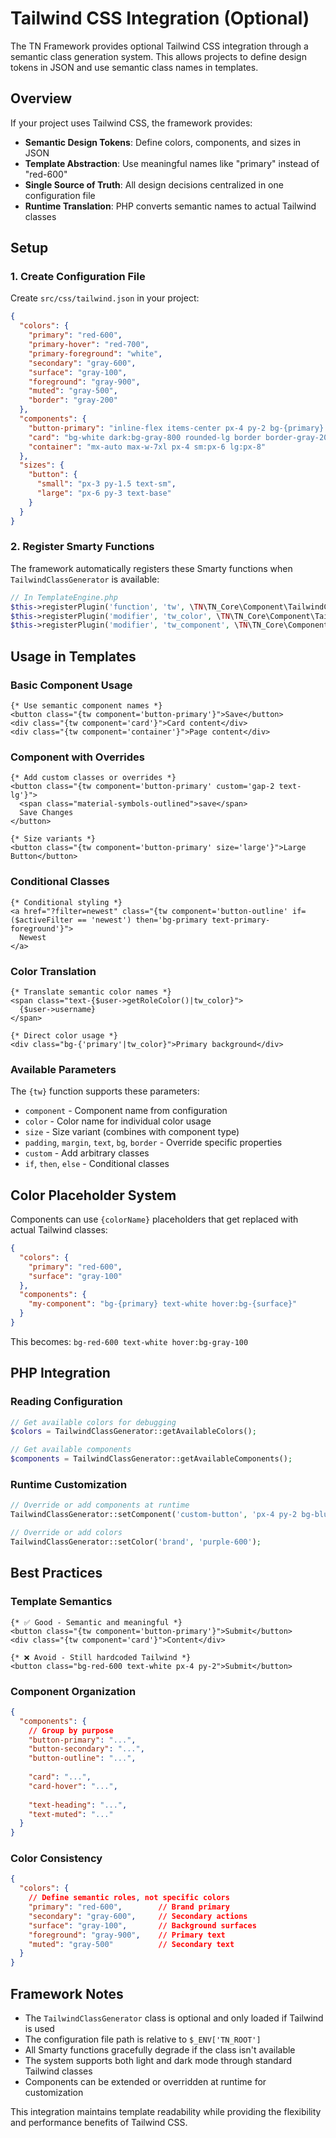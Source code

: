 # Tailwind CSS Integration (Optional)

The TN Framework provides optional Tailwind CSS integration through a semantic class generation system. This allows projects to define design tokens in JSON and use semantic class names in templates.

## Overview

If your project uses Tailwind CSS, the framework provides:
- **Semantic Design Tokens**: Define colors, components, and sizes in JSON
- **Template Abstraction**: Use meaningful names like "primary" instead of "red-600"
- **Single Source of Truth**: All design decisions centralized in one configuration file
- **Runtime Translation**: PHP converts semantic names to actual Tailwind classes

## Setup

### 1. Create Configuration File

Create `src/css/tailwind.json` in your project:

```json
{
  "colors": {
    "primary": "red-600",
    "primary-hover": "red-700",
    "primary-foreground": "white",
    "secondary": "gray-600",
    "surface": "gray-100",
    "foreground": "gray-900",
    "muted": "gray-500",
    "border": "gray-200"
  },
  "components": {
    "button-primary": "inline-flex items-center px-4 py-2 bg-{primary} text-{primary-foreground} font-medium rounded-lg hover:bg-{primary-hover} transition-colors",
    "card": "bg-white dark:bg-gray-800 rounded-lg border border-gray-200 dark:border-gray-700 overflow-hidden",
    "container": "mx-auto max-w-7xl px-4 sm:px-6 lg:px-8"
  },
  "sizes": {
    "button": {
      "small": "px-3 py-1.5 text-sm",
      "large": "px-6 py-3 text-base"
    }
  }
}
```

### 2. Register Smarty Functions

The framework automatically registers these Smarty functions when `TailwindClassGenerator` is available:

```php
// In TemplateEngine.php
$this->registerPlugin('function', 'tw', \TN\TN_Core\Component\TailwindClassGenerator::class . '::generateClasses');
$this->registerPlugin('modifier', 'tw_color', \TN\TN_Core\Component\TailwindClassGenerator::class . '::getColor');
$this->registerPlugin('modifier', 'tw_component', \TN\TN_Core\Component\TailwindClassGenerator::class . '::getComponent');
```

## Usage in Templates

### Basic Component Usage

```smarty
{* Use semantic component names *}
<button class="{tw component='button-primary'}">Save</button>
<div class="{tw component='card'}">Card content</div>
<div class="{tw component='container'}">Page content</div>
```

### Component with Overrides

```smarty
{* Add custom classes or overrides *}
<button class="{tw component='button-primary' custom='gap-2 text-lg'}">
  <span class="material-symbols-outlined">save</span>
  Save Changes
</button>

{* Size variants *}
<button class="{tw component='button-primary' size='large'}">Large Button</button>
```

### Conditional Classes

```smarty
{* Conditional styling *}
<a href="?filter=newest" class="{tw component='button-outline' if=($activeFilter == 'newest') then='bg-primary text-primary-foreground'}">
  Newest
</a>
```

### Color Translation

```smarty
{* Translate semantic color names *}
<span class="text-{$user->getRoleColor()|tw_color}">
  {$user->username}
</span>

{* Direct color usage *}
<div class="bg-{'primary'|tw_color}">Primary background</div>
```

### Available Parameters

The `{tw}` function supports these parameters:

- `component` - Component name from configuration
- `color` - Color name for individual color usage  
- `size` - Size variant (combines with component type)
- `padding`, `margin`, `text`, `bg`, `border` - Override specific properties
- `custom` - Add arbitrary classes
- `if`, `then`, `else` - Conditional classes

## Color Placeholder System

Components can use `{colorName}` placeholders that get replaced with actual Tailwind classes:

```json
{
  "colors": {
    "primary": "red-600",
    "surface": "gray-100"
  },
  "components": {
    "my-component": "bg-{primary} text-white hover:bg-{surface}"
  }
}
```

This becomes: `bg-red-600 text-white hover:bg-gray-100`

## PHP Integration

### Reading Configuration

```php
// Get available colors for debugging
$colors = TailwindClassGenerator::getAvailableColors();

// Get available components
$components = TailwindClassGenerator::getAvailableComponents();
```

### Runtime Customization

```php
// Override or add components at runtime
TailwindClassGenerator::setComponent('custom-button', 'px-4 py-2 bg-blue-500 text-white');

// Override or add colors
TailwindClassGenerator::setColor('brand', 'purple-600');
```

## Best Practices

### Template Semantics

```smarty
{* ✅ Good - Semantic and meaningful *}
<button class="{tw component='button-primary'}">Submit</button>
<div class="{tw component='card'}">Content</div>

{* ❌ Avoid - Still hardcoded Tailwind *}
<button class="bg-red-600 text-white px-4 py-2">Submit</button>
```

### Component Organization

```json
{
  "components": {
    // Group by purpose
    "button-primary": "...",
    "button-secondary": "...",
    "button-outline": "...",
    
    "card": "...",
    "card-hover": "...",
    
    "text-heading": "...",
    "text-muted": "..."
  }
}
```

### Color Consistency

```json
{
  "colors": {
    // Define semantic roles, not specific colors
    "primary": "red-600",        // Brand primary
    "secondary": "gray-600",     // Secondary actions
    "surface": "gray-100",       // Background surfaces
    "foreground": "gray-900",    // Primary text
    "muted": "gray-500"          // Secondary text
  }
}
```

## Framework Notes

- The `TailwindClassGenerator` class is optional and only loaded if Tailwind is used
- The configuration file path is relative to `$_ENV['TN_ROOT']`
- All Smarty functions gracefully degrade if the class isn't available
- The system supports both light and dark mode through standard Tailwind classes
- Components can be extended or overridden at runtime for customization

This integration maintains template readability while providing the flexibility and performance benefits of Tailwind CSS.
